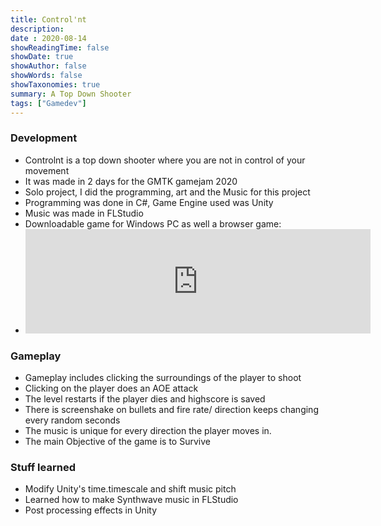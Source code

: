 ```yaml
---
title: Control'nt
description: 
date : 2020-08-14
showReadingTime: false
showDate: true
showAuthor: false
showWords: false
showTaxonomies: true
summary: A Top Down Shooter
tags: ["Gamedev"]
---
```


### Development
- Controlnt is a top down shooter where you are not in control of your movement
- It was made in 2 days for the GMTK gamejam 2020
- Solo project, I did the programming, art and the Music for this project
- Programming was done in C#, Game Engine used was Unity
- Music was made in FLStudio
- Downloadable game for Windows PC as well a browser game:
- <iframe frameborder="0" class = "flex flex-col max-w-full mt-0 prose dark:prose-invert lg:flex-row" src="https://itch.io/embed/697356?dark=true"width="552" height="167" ><a href="https://theawesomeshaz.itch.io/control-nt">CONTROL'NT by TheAwesomeShaz</a></iframe>

### Gameplay
- Gameplay includes clicking the surroundings of the player to shoot
- Clicking on the player does an AOE attack
- The level restarts if the player dies and highscore is saved
- There is screenshake on bullets and fire rate/ direction keeps changing every random seconds
- The music is unique for every direction the player moves in.
- The main Objective of the game is to Survive


### Stuff learned
- Modify Unity's time.timescale and shift music pitch
- Learned how to make Synthwave music in FLStudio
- Post processing effects in Unity
<!-- - Devlog / Making of Controlnt (This is very old I could not speak infront of a mic back then): {{< youtube WPWUfntCnW8>}} -->
<!-- 
### Lore
- This was my first gamejam
- I had made some games with unity, but never made an original game
- A month of progress can be done in a day in a gamejam
- Gamejam is detremental to mental health since crunch is bad
- Submitting early is always beneficial -->